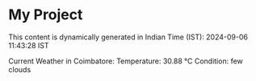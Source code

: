 # My Project

This content is dynamically generated in Indian Time (IST): 2024-09-06 11:43:28 IST


Current Weather in Coimbatore:
Temperature: 30.88 °C
Condition: few clouds
